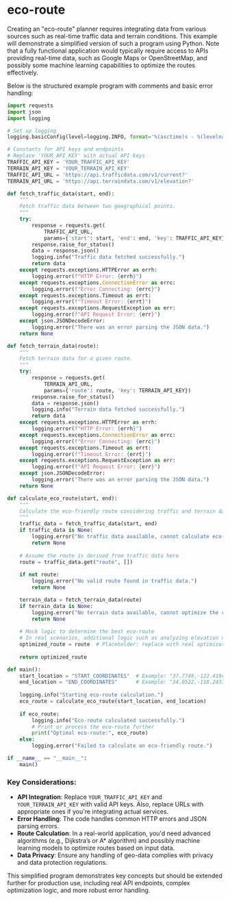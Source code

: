 # eco-route

Creating an "eco-route" planner requires integrating data from various sources such as real-time traffic data and terrain conditions. This example will demonstrate a simplified version of such a program using Python. Note that a fully functional application would typically require access to APIs providing real-time data, such as Google Maps or OpenStreetMap, and possibly some machine learning capabilities to optimize the routes effectively.

Below is the structured example program with comments and basic error handling:

```python
import requests
import json
import logging

# Set up logging
logging.basicConfig(level=logging.INFO, format='%(asctime)s - %(levelname)s - %(message)s')

# Constants for API keys and endpoints
# Replace 'YOUR_API_KEY' with actual API keys
TRAFFIC_API_KEY = 'YOUR_TRAFFIC_API_KEY'
TERRAIN_API_KEY = 'YOUR_TERRAIN_API_KEY'
TRAFFIC_API_URL = 'https://api.trafficdata.com/v1/current?'
TERRAIN_API_URL = 'https://api.terraindata.com/v1/elevation?'

def fetch_traffic_data(start, end):
    """
    Fetch traffic data between two geographical points.
    """
    try:
        response = requests.get(
            TRAFFIC_API_URL,
            params={'start': start, 'end': end, 'key': TRAFFIC_API_KEY})
        response.raise_for_status()
        data = response.json()
        logging.info("Traffic data fetched successfully.")
        return data
    except requests.exceptions.HTTPError as errh:
        logging.error(f"HTTP Error: {errh}")
    except requests.exceptions.ConnectionError as errc:
        logging.error(f"Error Connecting: {errc}")
    except requests.exceptions.Timeout as errt:
        logging.error(f"Timeout Error: {errt}")
    except requests.exceptions.RequestException as err:
        logging.error(f"API Request Error: {err}")
    except json.JSONDecodeError:
        logging.error("There was an error parsing the JSON data.")
    return None

def fetch_terrain_data(route):
    """
    Fetch terrain data for a given route.
    """
    try:
        response = requests.get(
            TERRAIN_API_URL,
            params={'route': route, 'key': TERRAIN_API_KEY})
        response.raise_for_status()
        data = response.json()
        logging.info("Terrain data fetched successfully.")
        return data
    except requests.exceptions.HTTPError as errh:
        logging.error(f"HTTP Error: {errh}")
    except requests.exceptions.ConnectionError as errc:
        logging.error(f"Error Connecting: {errc}")
    except requests.exceptions.Timeout as errt:
        logging.error(f"Timeout Error: {errt}")
    except requests.exceptions.RequestException as err:
        logging.error(f"API Request Error: {err}")
    except json.JSONDecodeError:
        logging.error("There was an error parsing the JSON data.")
    return None

def calculate_eco_route(start, end):
    """
    Calculate the eco-friendly route considering traffic and terrain data.
    """
    traffic_data = fetch_traffic_data(start, end)
    if traffic_data is None:
        logging.error("No traffic data available, cannot calculate eco-route.")
        return None
    
    # Assume the route is derived from traffic data here
    route = traffic_data.get("route", [])
    
    if not route:
        logging.error("No valid route found in traffic data.")
        return None

    terrain_data = fetch_terrain_data(route)
    if terrain_data is None:
        logging.error("No terrain data available, cannot optimize the route for eco-friendliness.")
        return None
    
    # Mock logic to determine the best eco-route
    # In real scenarios, additional logic such as analyzing elevation changes would be applied.
    optimized_route = route  # Placeholder: replace with real optimization logic
  
    return optimized_route

def main():
    start_location = "START_COORDINATES"  # Example: "37.7749,-122.4194"
    end_location = "END_COORDINATES"      # Example: "34.0522,-118.2437"
  
    logging.info("Starting eco-route calculation.")
    eco_route = calculate_eco_route(start_location, end_location)
  
    if eco_route:
        logging.info("Eco-route calculated successfully.")
        # Print or process the eco-route further
        print("Optimal eco-route:", eco_route)
    else:
        logging.error("Failed to calculate an eco-friendly route.")

if __name__ == "__main__":
    main()
```

### Key Considerations:
- **API Integration**: Replace `YOUR_TRAFFIC_API_KEY` and `YOUR_TERRAIN_API_KEY` with valid API keys. Also, replace URLs with appropriate ones if you're integrating actual services.
- **Error Handling**: The code handles common HTTP errors and JSON parsing errors.
- **Route Calculation**: In a real-world application, you'd need advanced algorithms (e.g., Dijkstra’s or A* algorithm) and possibly machine learning models to optimize routes based on input data.
- **Data Privacy**: Ensure any handling of geo-data complies with privacy and data protection regulations.
  
This simplified program demonstrates key concepts but should be extended further for production use, including real API endpoints, complex optimization logic, and more robust error handling.